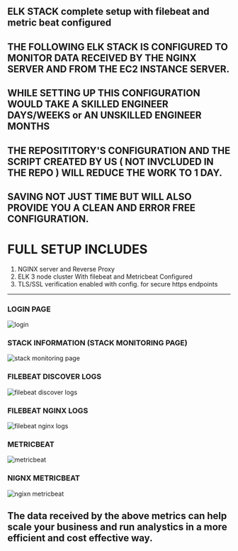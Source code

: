 ## ELK STACK complete setup with filebeat and metric beat configured

## THE FOLLOWING ELK STACK IS CONFIGURED TO MONITOR DATA RECEIVED BY THE NGINX SERVER AND FROM THE EC2 INSTANCE SERVER.

## WHILE SETTING UP THIS CONFIGURATION WOULD TAKE A SKILLED ENGINEER DAYS/WEEKS or AN UNSKILLED ENGINEER MONTHS
## THE REPOSITITORY'S CONFIGURATION AND THE SCRIPT CREATED BY US ( NOT INVCLUDED IN THE REPO ) WILL REDUCE THE WORK TO 1 DAY.
## SAVING NOT JUST TIME BUT WILL ALSO PROVIDE YOU A CLEAN AND ERROR FREE CONFIGURATION.

# FULL SETUP INCLUDES
1. NGINX server and Reverse Proxy
2. ELK 3 node cluster With filebeat and Metricbeat Configured
3. TLS/SSL verification enabled with config. for secure https endpoints
________________________________________________________________________________________________________________________________________________________________________________
### LOGIN PAGE

![login](https://user-images.githubusercontent.com/53488130/132841841-8adad6f2-947a-466d-8cd7-652229bb3c03.PNG)

### STACK INFORMATION (STACK MONITORING PAGE)

![stack monitoring page](https://user-images.githubusercontent.com/53488130/132841898-e2fe477b-3908-4d11-979f-febfd8e5c0be.PNG)

### FILEBEAT DISCOVER LOGS

![filebeat discover logs](https://user-images.githubusercontent.com/53488130/132841952-b73eb09e-fb4c-49f8-8a55-c625a7b31b81.PNG)


### FILEBEAT NGINX LOGS 

![filebeat nginx logs](https://user-images.githubusercontent.com/53488130/132842034-d522056b-f38a-438a-961d-4529113ade0e.PNG)


### METRICBEAT

![metricbeat](https://user-images.githubusercontent.com/53488130/132842056-7ca59a04-a561-4568-a959-641e7214dd35.PNG)


### NIGNX METRICBEAT

![ngixn metricbeat](https://user-images.githubusercontent.com/53488130/132842084-d9d20af5-af4e-4712-9692-c908fa1a4021.PNG)


## The data received by the above metrics can help scale your business and run analystics in a more efficient and cost effective way.
